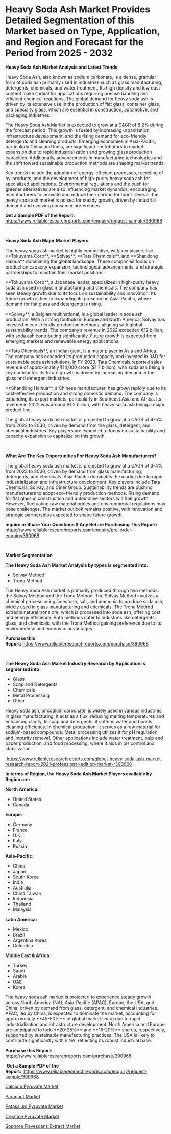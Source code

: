 <p><h1>Heavy Soda Ash Market Provides Detailed Segmentation of this Market based on Type, Application, and Region and Forecast for the Period from 2025 - 2032</h1></p><p><strong>Heavy Soda Ash Market Analysis and Latest Trends</strong></p>
<p><p>Heavy Soda Ash, also known as sodium carbonate, is a dense, granular form of soda ash primarily used in industries such as glass manufacturing, detergents, chemicals, and water treatment. Its high density and low dust content make it ideal for applications requiring precise handling and efficient chemical reactions. The global demand for heavy soda ash is driven by its extensive use in the production of flat glass, container glass, and specialty glass, which are essential in construction, automotive, and packaging industries.</p><p>The Heavy Soda Ash Market is expected to grow at a CAGR of 8.2% during the forecast period. This growth is fueled by increasing urbanization, infrastructure development, and the rising demand for eco-friendly detergents and cleaning products. Emerging economies in Asia-Pacific, particularly China and India, are significant contributors to market expansion due to rapid industrialization and growing glass production capacities. Additionally, advancements in manufacturing technologies and the shift toward sustainable production methods are shaping market trends.</p><p>Key trends include the adoption of energy-efficient processes, recycling of by-products, and the development of high-purity heavy soda ash for specialized applications. Environmental regulations and the push for greener alternatives are also influencing market dynamics, encouraging manufacturers to innovate and reduce their carbon footprint. Overall, the heavy soda ash market is poised for steady growth, driven by industrial demand and evolving consumer preferences.</p></p>
<p><strong>Get a Sample PDF of the Report:&nbsp;</strong> <a href="https://www.reliableresearchreports.com/enquiry/request-sample/390968?utm_campaign=31&utm_medium=2&utm_source=Github&utm_content=ia&utm_term=25012025&utm_id=heavy-soda-ash">https://www.reliableresearchreports.com/enquiry/request-sample/390968</a></p>
<p>&nbsp;</p>
<p><strong>Heavy Soda Ash Major Market Players</strong></p>
<p><p>The heavy soda ash market is highly competitive, with key players like **Tokuyama Corp**, **Solvay**, **Tata Chemicals**, and **Shandong Haihua** dominating the global landscape. These companies focus on production capacity expansion, technological advancements, and strategic partnerships to maintain their market positions.</p><p>**Tokuyama Corp**, a Japanese leader, specializes in high-purity heavy soda ash used in glass manufacturing and chemicals. The company has seen steady growth due to its focus on sustainability and innovation. Its future growth is tied to expanding its presence in Asia-Pacific, where demand for flat glass and detergents is rising.</p><p>**Solvay**, a Belgian multinational, is a global leader in soda ash production. With a strong foothold in Europe and North America, Solvay has invested in eco-friendly production methods, aligning with global sustainability trends. The company’s revenue in 2022 exceeded €12 billion, with soda ash contributing significantly. Future growth is expected from emerging markets and renewable energy applications.</p><p>**Tata Chemicals**, an Indian giant, is a major player in Asia and Africa. The company has expanded its production capacity and invested in R&D for sustainable soda ash solutions. In FY 2023, Tata Chemicals reported sales revenue of approximately ₹14,000 crore ($1.7 billion), with soda ash being a key contributor. Its future growth is driven by increasing demand in the glass and detergent industries.</p><p>**Shandong Haihua**, a Chinese manufacturer, has grown rapidly due to its cost-effective production and strong domestic demand. The company is expanding its export markets, particularly in Southeast Asia and Africa. Its revenue in 2022 was around $1.2 billion, with heavy soda ash being a major product line.</p><p>The global heavy soda ash market is projected to grow at a CAGR of 4-5% from 2023 to 2030, driven by demand from the glass, detergent, and chemical industries. Key players are expected to focus on sustainability and capacity expansion to capitalize on this growth.</p></p>
<p>&nbsp;</p>
<p><strong>What Are The Key Opportunities For Heavy Soda Ash Manufacturers?</strong></p>
<p><p>The global heavy soda ash market is projected to grow at a CAGR of 3-4% from 2023 to 2030, driven by demand from glass manufacturing, detergents, and chemicals. Asia-Pacific dominates the market due to rapid industrialization and infrastructure development. Key players include Tata Chemicals, Solvay, and Ciner Group. Sustainability trends are pushing manufacturers to adopt eco-friendly production methods. Rising demand for flat glass in construction and automotive sectors will fuel growth. However, fluctuating raw material prices and environmental regulations may pose challenges. The market outlook remains positive, with innovation and strategic partnerships expected to shape future growth.</p></p>
<p><strong>Inquire or Share Your Questions If Any Before Purchasing This Report:</strong> <a href="https://www.reliableresearchreports.com/enquiry/pre-order-enquiry/390968?utm_campaign=31&utm_medium=2&utm_source=Github&utm_content=ia&utm_term=25012025&utm_id=heavy-soda-ash">https://www.reliableresearchreports.com/enquiry/pre-order-enquiry/390968</a></p>
<p>&nbsp;</p>
<p><strong>Market Segmentation</strong></p>
<p><strong>The Heavy Soda Ash Market Analysis by types is segmented into:</strong></p>
<p><ul><li>Solvay Method</li><li>Trona Method</li></ul></p>
<p><p>The Heavy Soda Ash market is primarily produced through two methods: the Solvay Method and the Trona Method. The Solvay Method involves a chemical process using limestone, salt, and ammonia to produce soda ash, widely used in glass manufacturing and chemicals. The Trona Method extracts natural trona ore, which is processed into soda ash, offering cost and energy efficiency. Both methods cater to industries like detergents, glass, and chemicals, with the Trona Method gaining preference due to its environmental and economic advantages.</p></p>
<p><strong>Purchase this Report:&nbsp;</strong><a href="https://www.reliableresearchreports.com/purchase/390968?utm_campaign=31&utm_medium=2&utm_source=Github&utm_content=ia&utm_term=25012025&utm_id=heavy-soda-ash">https://www.reliableresearchreports.com/purchase/390968</a></p>
<p>&nbsp;</p>
<p><strong>The Heavy Soda Ash Market Industry Research by Application is segmented into:</strong></p>
<p><ul><li>Glass</li><li>Soap and Detergents</li><li>Chemicals</li><li>Metal Processing</li><li>Other</li></ul></p>
<p><p>Heavy soda ash, or sodium carbonate, is widely used in various industries. In glass manufacturing, it acts as a flux, reducing melting temperatures and enhancing clarity. In soap and detergents, it softens water and boosts cleaning efficiency. In chemical production, it serves as a raw material for sodium-based compounds. Metal processing utilizes it for pH regulation and impurity removal. Other applications include water treatment, pulp and paper production, and food processing, where it aids in pH control and stabilization.</p></p>
<p><a href="https://www.reliableresearchreports.com/global-heavy-soda-ash-market-research-report-2021-professional-edition-market-r390968?utm_campaign=31&utm_medium=2&utm_source=Github&utm_content=ia&utm_term=25012025&utm_id=heavy-soda-ash">&nbsp;https://www.reliableresearchreports.com/global-heavy-soda-ash-market-research-report-2021-professional-edition-market-r390968</a></p>
<p><strong>In terms of Region, the Heavy Soda Ash Market Players available by Region are:</strong></p>
<p>
    <p> <strong> North America: </strong>
        <ul>
            <li>United States</li>
            <li>Canada</li>
        </ul>
        </p> 
    <p> <strong> Europe: </strong>
        <ul>
            <li>Germany</li>
            <li>France</li>
            <li>U.K.</li>
            <li>Italy</li>
            <li>Russia</li>
        </ul>
        </p> 
    <p> <strong> Asia-Pacific: </strong>
        <ul>
            <li>China</li>
            <li>Japan</li>
            <li>South Korea</li>
            <li>India</li>
            <li>Australia</li>
            <li>China Taiwan</li>
            <li>Indonesia</li>
            <li>Thailand</li>
            <li>Malaysia</li>
        </ul>
        </p> 
    <p> <strong> Latin America: </strong>
        <ul>
            <li>Mexico</li>
            <li>Brazil</li>
            <li>Argentina Korea</li>
            <li>Colombia</li>
        </ul>
        </p> 
    <p> <strong> Middle East & Africa: </strong>
        <ul>
            <li>Turkey</li>
            <li>Saudi</li>
            <li>Arabia</li>
            <li>UAE</li>
            <li>Korea</li>
        </ul>
    </p>
    </p>
<p><p>The heavy soda ash market is projected to experience steady growth across North America (NA), Asia-Pacific (APAC), Europe, the USA, and China, driven by demand from glass, detergent, and chemical industries. APAC, led by China, is expected to dominate the market, accounting for approximately **45-50%** of global market share due to rapid industrialization and infrastructure development. North America and Europe are anticipated to hold **20-25%** and **15-20%** shares, respectively, supported by sustainable manufacturing practices. The USA is likely to contribute significantly within NA, reflecting its robust industrial base.</p></p>
<p><strong>Purchase this Report: </strong><a href="https://www.reliableresearchreports.com/purchase/390968?utm_campaign=31&utm_medium=2&utm_source=Github&utm_content=ia&utm_term=25012025&utm_id=heavy-soda-ash">https://www.reliableresearchreports.com/purchase/390968</a></p>
<p>&nbsp;<strong>Get a Sample PDF of the Report:&nbsp;&nbsp;</strong><a href="https://www.reliableresearchreports.com/enquiry/request-sample/390968?utm_campaign=31&utm_medium=2&utm_source=Github&utm_content=ia&utm_term=25012025&utm_id=heavy-soda-ash">https://www.reliableresearchreports.com/enquiry/request-sample/390968</a></p>
<p><strong></strong></p>
<p><p><a href="https://github.com/bogganbillie6969/Market-Research-Report-List-1/blob/main/calcium-pyruvate-market.md?utm_campaign=31&utm_medium=2&utm_source=Github&utm_content=ia&utm_term=25012025&utm_id=heavy-soda-ash">Calcium Pyruvate Market</a></p><p><a href="https://github.com/donnettaletizia/Market-Research-Report-List-1/blob/main/paraqaut-market.md?utm_campaign=31&utm_medium=2&utm_source=Github&utm_content=ia&utm_term=25012025&utm_id=heavy-soda-ash">Paraqaut Market</a></p><p><a href="https://github.com/boisetwa16/Market-Research-Report-List-1/blob/main/potassium-pyruvate-market.md?utm_campaign=31&utm_medium=2&utm_source=Github&utm_content=ia&utm_term=25012025&utm_id=heavy-soda-ash">Potassium Pyruvate Market</a></p><p><a href="https://github.com/zupankocka/Market-Research-Report-List-1/blob/main/creatine-pyruvate-market.md?utm_campaign=31&utm_medium=2&utm_source=Github&utm_content=ia&utm_term=25012025&utm_id=heavy-soda-ash">Creatine Pyruvate Market</a></p><p><a href="https://github.com/alberthagorsuch/Market-Research-Report-List-1/blob/main/sophora-flavescens-extract-market.md?utm_campaign=31&utm_medium=2&utm_source=Github&utm_content=ia&utm_term=25012025&utm_id=heavy-soda-ash">Sophora Flavescens Extract Market</a></p></p>